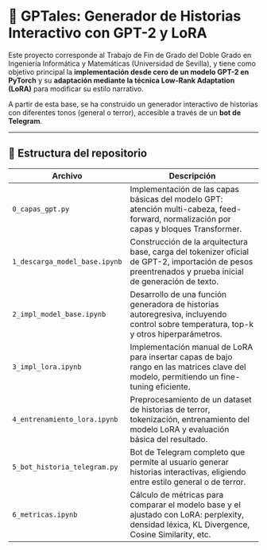 # 🧠 GPTales: Generador de Historias Interactivo con GPT-2 y LoRA

Este proyecto corresponde al Trabajo de Fin de Grado del Doble Grado en Ingeniería Informática y Matemáticas (Universidad de Sevilla), y tiene como objetivo principal la **implementación desde cero de un modelo GPT-2 en PyTorch** y su **adaptación mediante la técnica Low-Rank Adaptation (LoRA)** para modificar su estilo narrativo.

A partir de esta base, se ha construido un generador interactivo de historias con diferentes tonos (general o terror), accesible a través de un **bot de Telegram**.

---

## 📁 Estructura del repositorio

| Archivo | Descripción |
|--------|-------------|
| `0_capas_gpt.py` | Implementación de las capas básicas del modelo GPT: atención multi-cabeza, feed-forward, normalización por capas y bloques Transformer. |
| `1_descarga_model_base.ipynb` | Construcción de la arquitectura base, carga del tokenizer oficial de GPT-2, importación de pesos preentrenados y prueba inicial de generación de texto. |
| `2_impl_model_base.ipynb` | Desarrollo de una función generadora de historias autoregresiva, incluyendo control sobre temperatura, top-k y otros hiperparámetros. |
| `3_impl_lora.ipynb` | Implementación manual de LoRA para insertar capas de bajo rango en las matrices clave del modelo, permitiendo un fine-tuning eficiente. |
| `4_entrenamiento_lora.ipynb` | Preprocesamiento de un dataset de historias de terror, tokenización, entrenamiento del modelo LoRA y evaluación básica del resultado. |
| `5_bot_historia_telegram.py` | Bot de Telegram completo que permite al usuario generar historias interactivas, eligiendo entre estilo general o de terror. |
| `6_metricas.ipynb` | Cálculo de métricas para comparar el modelo base y el ajustado con LoRA: perplexity, densidad léxica, KL Divergence, Cosine Similarity, etc. |
